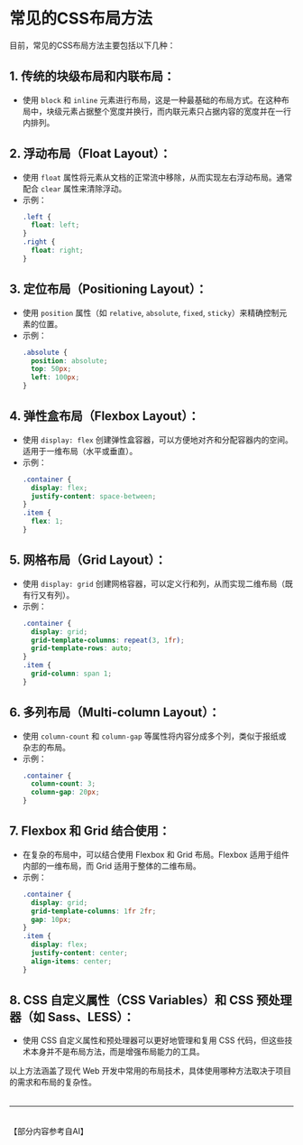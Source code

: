 # 常见的CSS布局方法
目前，常见的CSS布局方法主要包括以下几种：

## 1. **传统的块级布局和内联布局**：
   - 使用 `block` 和 `inline` 元素进行布局，这是一种最基础的布局方式。在这种布局中，块级元素占据整个宽度并换行，而内联元素只占据内容的宽度并在一行内排列。

## 2. **浮动布局（Float Layout）**：
   - 使用 `float` 属性将元素从文档的正常流中移除，从而实现左右浮动布局。通常配合 `clear` 属性来清除浮动。
   - 示例：
     ```css
     .left {
       float: left;
     }
     .right {
       float: right;
     }
     ```

## 3. **定位布局（Positioning Layout）**：
   - 使用 `position` 属性（如 `relative`, `absolute`, `fixed`, `sticky`）来精确控制元素的位置。
   - 示例：
     ```css
     .absolute {
       position: absolute;
       top: 50px;
       left: 100px;
     }
     ```

## 4. **弹性盒布局（Flexbox Layout）**：
   - 使用 `display: flex` 创建弹性盒容器，可以方便地对齐和分配容器内的空间。适用于一维布局（水平或垂直）。
   - 示例：
     ```css
     .container {
       display: flex;
       justify-content: space-between;
     }
     .item {
       flex: 1;
     }
     ```

## 5. **网格布局（Grid Layout）**：
   - 使用 `display: grid` 创建网格容器，可以定义行和列，从而实现二维布局（既有行又有列）。
   - 示例：
     ```css
     .container {
       display: grid;
       grid-template-columns: repeat(3, 1fr);
       grid-template-rows: auto;
     }
     .item {
       grid-column: span 1;
     }
     ```

## 6. **多列布局（Multi-column Layout）**：
   - 使用 `column-count` 和 `column-gap` 等属性将内容分成多个列，类似于报纸或杂志的布局。
   - 示例：
     ```css
     .container {
       column-count: 3;
       column-gap: 20px;
     }
     ```

## 7. **Flexbox 和 Grid 结合使用**：
   - 在复杂的布局中，可以结合使用 Flexbox 和 Grid 布局。Flexbox 适用于组件内部的一维布局，而 Grid 适用于整体的二维布局。
   - 示例：
     ```css
     .container {
       display: grid;
       grid-template-columns: 1fr 2fr;
       gap: 10px;
     }
     .item {
       display: flex;
       justify-content: center;
       align-items: center;
     }
     ```

## 8. **CSS 自定义属性（CSS Variables）和 CSS 预处理器（如 Sass、LESS）**：
   - 使用 CSS 自定义属性和预处理器可以更好地管理和复用 CSS 代码，但这些技术本身并不是布局方法，而是增强布局能力的工具。

以上方法涵盖了现代 Web 开发中常用的布局技术，具体使用哪种方法取决于项目的需求和布局的复杂性。

######

------

######

【部分内容参考自AI】




